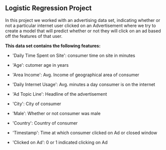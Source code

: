 ## Logistic Regression Project

In this project we worked with an advertising data set, indicating whether or not a particular internet user clicked on an Advertisement where we try to create a model that will predict whether or not they will click on an ad based off the features of that user.

**This data set contains the following features:**

- 'Daily Time Spent on Site': consumer time on site in minutes

- 'Age': cutomer age in years

- 'Area Income': Avg. Income of geographical area of consumer

- 'Daily Internet Usage': Avg. minutes a day consumer is on the internet

- 'Ad Topic Line': Headline of the advertisement

- 'City': City of consumer

- 'Male': Whether or not consumer was male

- 'Country': Country of consumer

- 'Timestamp': Time at which consumer clicked on Ad or closed window

- 'Clicked on Ad': 0 or 1 indicated clicking on Ad
